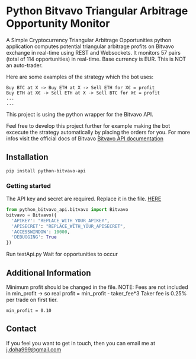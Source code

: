 # Python Bitvavo Triangular Arbitrage Opportunity Monitor

A Simple Cryptocurrency Triangular Arbitrage Opportunities python application computes potential triangular arbitrage profits on Bitvavo exchange in real-time using REST and Websockets. It monitors 57 pairs (total of 114 opportunities) in real-time. Base currency is EUR. This is NOT an auto-trader.

Here are some examples of the strategy which the bot uses:
```
Buy BTC at X -> Buy ETH at X -> Sell ETH for X€ = profit
Buy ETH at X€ -> Sell ETH at X -> Sell BTC for X€ = profit
...
...
```

This project is using the python wrapper for the Bitvavo API.

Feel free to develop this project further for example making the bot excecute the strategy automatically by placing the orders for you. For more infos visit the official docs of Bitvavo [Bitvavo API documentation](https://docs.bitvavo.com/)

## Installation
```
pip install python-bitvavo-api
```

### Getting started

The API key and secret are required. Replace it in the file. [HERE](https://github.com/sinahastam/Python-Bitvavo-Triangular-Arbitrage-Opportunity-Monitor/blob/master/python_bitvavo_api/testApi.py#L368)
```python
from python_bitvavo_api.bitvavo import Bitvavo
bitvavo = Bitvavo({ 
  'APIKEY': "REPLACE_WITH_YOUR_APIKEY",
  'APISECRET': "REPLACE_WITH_YOUR_APISECRET",
  'ACCESSWINDOW': 10000,
  'DEBUGGING': True
})
```
Run testApi.py
Wait for opportunities to occur

## Additional Information
Minimum profit should be changed in the file. NOTE: Fees are not included in min_profit -> so real profit = min_profit - taker_fee\*3
Taker fee is 0.25% per trade on first tier. 
```
min_profit = 0.10
```

## Contact
If you feel you want to get in touch, then you can email me at j.doha999@gmail.com
